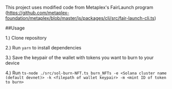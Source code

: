 This project uses modified code from Metaplex's FairLaunch program (https://github.com/metaplex-foundation/metaplex/blob/master/js/packages/cli/src/fair-launch-cli.ts)

##Usage

1.) Clone repository

2.) Run `yarn` to install dependencies

3.) Save the keypair of the wallet with tokens you want to burn to your device

4.) Run `ts-node ./src/sol-burn-NFT.ts burn_NFTs -e <Solana cluster name (default devnet)> -k <filepath of wallet keypair> -m <mint ID of token to burn>`
